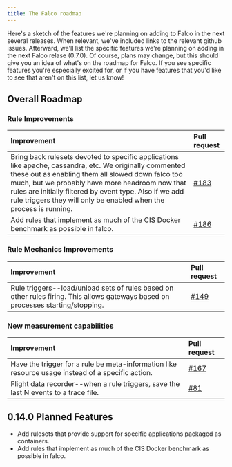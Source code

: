 ```yaml
---
title: The Falco roadmap
---
```


Here's a sketch of the features we're planning on adding to Falco in the next several releases. When relevant, we've included links to the relevant github issues. Afterward, we'll list the specific features we're planning on adding in the next Falco relase (0.7.0). Of course, plans may change, but this should give you an idea of what's on the roadmap for Falco. If you see specific features you're especially excited for, or if you have features that you'd like to see that aren't on this list, let us know!

## Overall Roadmap

### Rule Improvements

Improvement | Pull request
:-----------|:------------
Bring back rulesets devoted to specific applications like apache, cassandra, etc. We originally commented these out as enabling them all slowed down falco too much, but we probably have more headroom now that rules are initially filtered by event type. Also if we add rule triggers they will only be enabled when the process is running. | [#183](https://github.com/draios/falco/issues/183)
Add rules that implement as much of the CIS Docker benchmark as possible in falco. | [#186](https://github.com/draios/falco/issues/186)

### Rule Mechanics Improvements

Improvement | Pull request
:-----------|:------------
Rule triggers--load/unload sets of rules based on other rules firing. This allows gateways based on processes starting/stopping. | [#149](https://github.com/draios/falco/issues/149)

### New measurement capabilities

Improvement | Pull request
:-----------|:------------
Have the trigger for a rule be meta-information like resource usage instead of a specific action. | [#167](https://github.com/draios/falco/issues/167)
Flight data recorder--when a rule triggers, save the last N events to a trace file. | [#81](https://github.com/draios/falco/issues/81)

## 0.14.0 Planned Features

* Add rulesets that provide support for specific applications packaged as containers.
* Add rules that implement as much of the CIS Docker benchmark as possible in falco.
